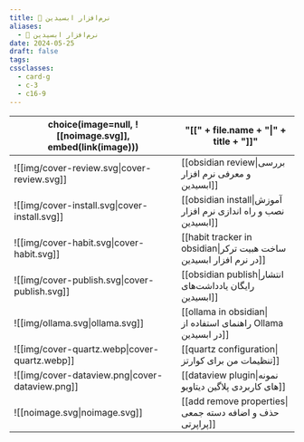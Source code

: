 ```yaml
---
title: 🔮 نرم‌افزار ابسیدین
aliases:
  - 🔮 نرم‌افزار ابسیدین
date: 2024-05-25
draft: false
tags: 
cssclasses:
  - card-g
  - c-3
  - c16-9
---
```



<style>
	.giscus {
		display: none;
		}
</style>


<!-- QueryToSerialize: table without id choice(image=null, ![[noimage.svg]], embed(link(image))), "[[" + file.name + "|" + title + "]]" WHERE draft = false AND parent = [[obsidian|🔮 نرم‌افزار ابسیدین]] SORT hierarchy ASC -->
<!-- SerializedQuery: table without id choice(image=null, ![[noimage.svg]], embed(link(image))), "[[" + file.name + "|" + title + "]]" WHERE draft = false AND parent = [[obsidian|🔮 نرم‌افزار ابسیدین]] SORT hierarchy ASC -->

| choice(image=null, ![[noimage.svg]], embed(link(image))) | "[[" + file.name + "\|" + title + "]]"                             |
| -------------------------------------------------------- | ------------------------------------------------------------------ |
| ![[img/cover-review.svg\|cover-review.svg]]              | [[obsidian review\|بررسی و معرفی نرم افزار ابسیدین]]               |
| ![[img/cover-install.svg\|cover-install.svg]]            | [[obsidian install\|آموزش نصب و راه اندازی نرم افزار ابسیدین]]     |
| ![[img/cover-habit.svg\|cover-habit.svg]]                | [[habit tracker in obsidian\|ساخت هبیت ترکر در نرم افزار ابسیدین]] |
| ![[img/cover-publish.svg\|cover-publish.svg]]            | [[obsidian publish\|انتشار رایگان یادداشت‌های ابسیدین]]            |
| ![[img/ollama.svg\|ollama.svg]]                          | [[ollama in obsidian\|راهنمای استفاده از Ollama در ابسیدین]]       |
| ![[img/cover-quartz.webp\|cover-quartz.webp]]            | [[quartz configuration\|تنظیمات من برای کوارتز]]                   |
| ![[img/cover-dataview.png\|cover-dataview.png]]          | [[dataview plugin\|نمونه های کاربردی پلاگین دیتاویو]]              |
| ![[noimage.svg\|noimage.svg]]                            | [[add remove properties\|حذف و اضافه دسته جمعی پراپرتی]]           |
<!-- SerializedQuery END -->




